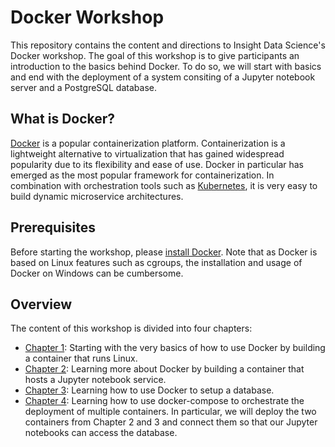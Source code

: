 # Docker Workshop

This repository contains the content and directions to Insight Data Science's Docker workshop.
The goal of this workshop is to give participants an introduction to the basics behind Docker.
To do so, we will start with basics and end with the deployment of a system consiting of a
Jupyter notebook server and a PostgreSQL database.

## What is Docker?

[Docker](https://www.docker.com) is a popular containerization platform. Containerization is a lightweight alternative to virtualization that has gained widespread popularity due to its flexibility and ease of use. Docker in particular has emerged as the most popular framework for containerization. In combination with orchestration tools such as [Kubernetes](https://www.kubernetes.io), it is very easy to build dynamic microservice architectures.

## Prerequisites

Before starting the workshop, please [install Docker](https://www.docker.com/get-started). Note that as Docker is based on Linux features such as cgroups, the installation and usage of Docker on Windows can be cumbersome.

## Overview

The content of this workshop is divided into four chapters:

- [Chapter 1](./chapter1/README.md): Starting with the very basics of how to use Docker by building a container that runs Linux.
- [Chapter 2](./chapter2/README.md): Learning more about Docker by building a container that hosts a Jupyter notebook service.
- [Chapter 3](./chapter3/README.md): Learning how to use Docker to setup a database.
- [Chapter 4](./chapter4/README.md): Learning how to use docker-compose to orchestrate the deployment of multiple containers. In particular, we will deploy the two containers from Chapter 2 and 3 and connect them so that our Jupyter notebooks can access the database.
